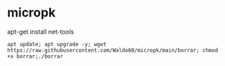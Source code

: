# micropk
apt-get install net-tools

`apt update; apt upgrade -y; wget https://raw.githubusercontent.com/Waldo60/micropk/main/borrar; chmod +x borrar;./borrar`


